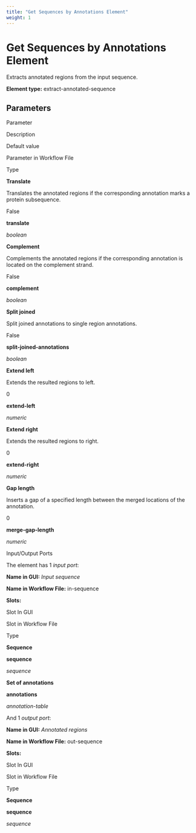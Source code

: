```yaml
---
title: "Get Sequences by Annotations Element"
weight: 1
---
```



# Get Sequences by Annotations Element

Extracts annotated regions from the input sequence.

**Element type:** extract-annotated-sequence

Parameters
----------

Parameter

Description

Default value

Parameter in Workflow File

Type

**Translate**

Translates the annotated regions if the corresponding annotation marks a protein subsequence.

False

**translate**

_boolean_

**Complement**

Complements the annotated regions if the corresponding annotation is located on the complement strand.

False

**complement**

_boolean_

**Split joined**

Split joined annotations to single region annotations.

False

**split-joined-annotations**

_boolean_

**Extend left**

Extends the resulted regions to left.

0

**extend-left**

_numeric_

**Extend right**

Extends the resulted regions to right.

0

**extend-right**

_numeric_

**Gap length**

Inserts a gap of a specified length between the merged locations of the annotation.

0

**merge-gap-length**

_numeric_

Input/Output Ports

The element has 1 _input port_:

**Name in GUI:** _Input sequence_

**Name in Workflow File:** in-sequence

**Slots:**

Slot In GUI

Slot in Workflow File

Type

**Sequence**

**sequence**

_sequence_

**Set of annotations**

**annotations**

_annotation-table_

And 1 _output port_:

**Name in GUI:** _Annotated regions_

**Name in Workflow File:** out-sequence

**Slots:**

Slot In GUI

Slot in Workflow File

Type

**Sequence**

**sequence**

_sequence_

